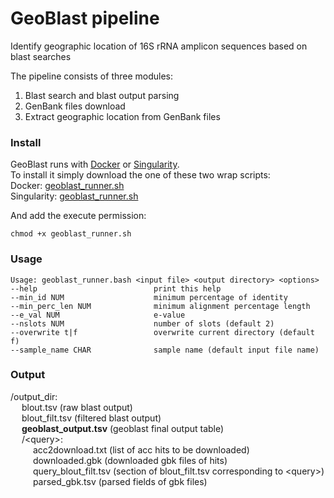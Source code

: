 # GeoBlast pipeline
Identify geographic location of 16S rRNA amplicon sequences based on blast searches

The pipeline consists of three modules:
1. Blast search and blast output parsing
2. GenBank files download 
3. Extract geographic location from GenBank files

### Install

GeoBlast runs with [Docker](https://www.docker.com/) or [Singularity](https://sylabs.io/).  
To install it simply download the one of these two wrap scripts:  
Docker: [geoblast_runner.sh](https://raw.githubusercontent.com/pereiramemo/GeoBlast/main/docker/geoblast_runner.sh)  
Singularity: [geoblast_runner.sh](https://raw.githubusercontent.com/pereiramemo/GeoBlast/main/singularity/geoblast_runner.sh)  

And add the execute permission:
```
chmod +x geoblast_runner.sh
```


### Usage
```
Usage: geoblast_runner.bash <input file> <output directory> <options>
--help                          print this help
--min_id NUM                    minimum percentage of identity
--min_perc_len NUM              minimum alignment percentage length
--e_val NUM                     e-value
--nslots NUM                    number of slots (default 2)
--overwrite t|f                 overwrite current directory (default f)
--sample_name CHAR              sample name (default input file name)
```
### Output

/output_dir:  
&emsp;  blout.tsv (raw blast output)  
&emsp;  blout_filt.tsv (filtered blast output)  
&emsp;  **geoblast_output.tsv** (geoblast final output table)  
&emsp;   /\<query\>:  
&emsp;  &emsp; acc2download.txt (list of acc hits to be downloaded)  
&emsp;  &emsp; downloaded.gbk (downloaded gbk files of hits)  
&emsp;  &emsp; query_blout_filt.tsv (section of blout_filt.tsv corresponding to \<query\>)  
&emsp;  &emsp; parsed_gbk.tsv (parsed fields of gbk files)  


    
    
